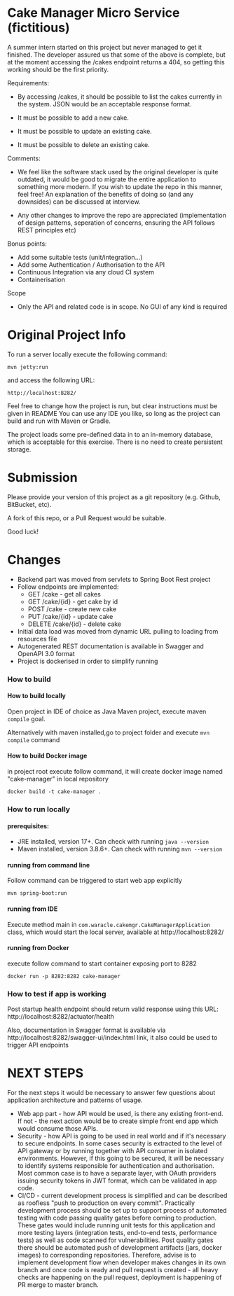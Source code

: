 Cake Manager Micro Service (fictitious)
=======================================

A summer intern started on this project but never managed to get it finished.
The developer assured us that some of the above is complete, but at the moment accessing the /cakes endpoint
returns a 404, so getting this working should be the first priority.

Requirements:
* By accessing /cakes, it should be possible to list the cakes currently in the system. JSON would be an acceptable response format.

* It must be possible to add a new cake.

* It must be possible to update an existing cake.

* It must be possible to delete an existing cake.

Comments:
* We feel like the software stack used by the original developer is quite outdated, it would be good to migrate the entire application to something more modern. If you wish to update the repo in this manner, feel free! An explanation of the benefits of doing so (and any downsides) can be discussed at interview.

* Any other changes to improve the repo are appreciated (implementation of design patterns, seperation of concerns, ensuring the API follows REST principles etc)

Bonus points:
* Add some suitable tests (unit/integration...)
* Add some Authentication / Authorisation to the API
* Continuous Integration via any cloud CI system
* Containerisation

Scope
* Only the API and related code is in scope. No GUI of any kind is required


Original Project Info
=====================

To run a server locally execute the following command:

`mvn jetty:run`

and access the following URL:

`http://localhost:8282/`

Feel free to change how the project is run, but clear instructions must be given in README
You can use any IDE you like, so long as the project can build and run with Maven or Gradle.

The project loads some pre-defined data in to an in-memory database, which is acceptable for this exercise.  There is
no need to create persistent storage.


Submission
==========

Please provide your version of this project as a git repository (e.g. Github, BitBucket, etc).

A fork of this repo, or a Pull Request would be suitable.

Good luck!

Changes 
==========
* Backend part was moved from servlets to Spring Boot Rest project
* Follow endpoints are implemented:
  * GET /cake - get all cakes
  * GET /cake/{id} - get cake by id
  * POST /cake - create new cake
  * PUT /cake/{id} - update cake
  * DELETE /cake/{id} - delete cake
* Initial data load was moved from dynamic URL pulling to loading from resources file
* Autogenerated REST documentation is available in Swagger and OpenAPI 3.0 format
* Project is dockerised in order to simplify running 


### How to build
#### How to build locally
Open project in IDE of choice as Java Maven project, execute maven `compile` goal. 

Alternatively with maven installed,go to project folder and execute `mvn compile` command

#### How to build Docker image
in project root execute follow command, it will create docker image named "cake-manager" in local repository 
```
docker build -t cake-manager .  
```

### How to run locally
#### prerequisites:
* JRE installed, version 17+. Can check with running `java --version`
* Maven installed, version 3.8.6+. Can check with running `mvn --version`

#### running from command line
Follow command can be triggered to start web app explicitly
```
mvn spring-boot:run
```

#### running from IDE
Execute method main in `com.waracle.cakemgr.CakeManagerApplication` class, which would start the local server, available at http://localhost:8282/

#### running from Docker
execute follow command to start container exposing port to 8282 
```
docker run -p 8282:8282 cake-manager
```

### How to test if app is working

Post startup health endpoint should return valid response using this URL:
http://localhost:8282/actuator/health

Also, documentation in Swagger format is available via  http://localhost:8282/swagger-ui/index.html link, it also could be used to trigger API endpoints

NEXT STEPS
============
For the next steps it would be necessary to answer few questions about application architecture and patterns of usage.
* Web app part - how API would be used, is there any existing front-end. If not - the next action would be to create simple front end app which would consume those APIs.
* Security - how API is going to be used in real world and if it's necessary to secure endpoints. In some cases security is extracted to the level of API gateway or by running together with API consumer in isolated environments. However, if this going to be secured, it will be necessary to identify systems responsible for authentication and authorisation. Most common case is to have a separate layer, with  OAuth providers issuing security tokens in JWT format, which can be validated in app code.
* CI/CD - current development process is simplified and can be described as roofless "push to production on every commit". Practically development process should be set up to support process of automated testing with code passing quality gates before coming to production. These gates would include running unit tests for this application and more testing layers (integration tests, end-to-end tests, performance tests) as well as code scanned for vulnerabilities. Post quality gates there should be automated push of development artifacts (jars, docker images) to corresponding repositories. Therefore, advise is to implement development flow when developer makes changes in its own branch and once code is ready and pull request is created - all heavy checks are happening on the pull request, deployment is happening of PR merge to master branch.

